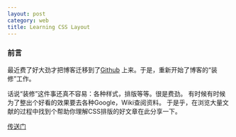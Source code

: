 ```yaml
---
layout: post
category: web
title: Learning CSS Layout
---
```


### 前言
最近费了好大劲才把博客迁移到了[Github](http://javacs3.github.io/blog/) 上来。于是，重新开始了博客的“装修”工作。

话说“装修”这件事还真不容易：各种样式，排版等等。很是费劲。
有时候有时候为了整出个好看的效果要去各种Google，Wiki查阅资料。
于是乎，在浏览大量文献的过程中找到个帮助你理解CSS排版的好文章在此分享一下。

[传送门](http://zh.learnlayout.com/)